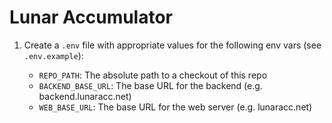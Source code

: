# Lunar Accumulator

1. Create a `.env` file with appropriate values for the following env vars (see `.env.example`):

   - `REPO_PATH`: The absolute path to a checkout of this repo
   - `BACKEND_BASE_URL`: The base URL for the backend (e.g. backend.lunaracc.net)
   - `WEB_BASE_URL`: The base URL for the web server (e.g. lunaracc.net)
